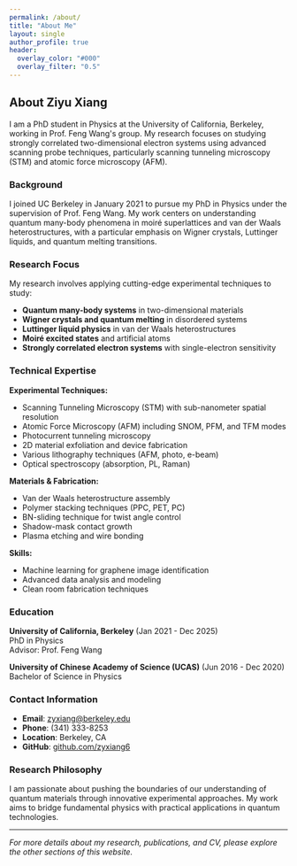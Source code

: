 ```yaml
---
permalink: /about/
title: "About Me"
layout: single
author_profile: true
header:
  overlay_color: "#000"
  overlay_filter: "0.5"
---
```


## About Ziyu Xiang

I am a PhD student in Physics at the University of California, Berkeley, working in Prof. Feng Wang's group. My research focuses on studying strongly correlated two-dimensional electron systems using advanced scanning probe techniques, particularly scanning tunneling microscopy (STM) and atomic force microscopy (AFM).

### Background

I joined UC Berkeley in January 2021 to pursue my PhD in Physics under the supervision of Prof. Feng Wang. My work centers on understanding quantum many-body phenomena in moiré superlattices and van der Waals heterostructures, with a particular emphasis on Wigner crystals, Luttinger liquids, and quantum melting transitions.

### Research Focus

My research involves applying cutting-edge experimental techniques to study:

- **Quantum many-body systems** in two-dimensional materials
- **Wigner crystals and quantum melting** in disordered systems
- **Luttinger liquid physics** in van der Waals heterostructures
- **Moiré excited states** and artificial atoms
- **Strongly correlated electron systems** with single-electron sensitivity

### Technical Expertise

**Experimental Techniques:**
- Scanning Tunneling Microscopy (STM) with sub-nanometer spatial resolution
- Atomic Force Microscopy (AFM) including SNOM, PFM, and TFM modes
- Photocurrent tunneling microscopy
- 2D material exfoliation and device fabrication
- Various lithography techniques (AFM, photo, e-beam)
- Optical spectroscopy (absorption, PL, Raman)

**Materials & Fabrication:**
- Van der Waals heterostructure assembly
- Polymer stacking techniques (PPC, PET, PC)
- BN-sliding technique for twist angle control
- Shadow-mask contact growth
- Plasma etching and wire bonding

**Skills:**
- Machine learning for graphene image identification
- Advanced data analysis and modeling
- Clean room fabrication techniques

### Education

**University of California, Berkeley** (Jan 2021 - Dec 2025)  
PhD in Physics  
Advisor: Prof. Feng Wang

**University of Chinese Academy of Science (UCAS)** (Jun 2016 - Dec 2020)  
Bachelor of Science in Physics

### Contact Information

- **Email**: zyxiang@berkeley.edu
- **Phone**: (341) 333-8253
- **Location**: Berkeley, CA
- **GitHub**: [github.com/zyxiang6](https://github.com/zyxiang6)

### Research Philosophy

I am passionate about pushing the boundaries of our understanding of quantum materials through innovative experimental approaches. My work aims to bridge fundamental physics with practical applications in quantum technologies.

---

*For more details about my research, publications, and CV, please explore the other sections of this website.*
